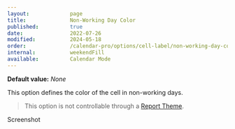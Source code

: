 ```yaml
---
layout:             page
title:              Non-Working Day Color
published:          true
date:               2022-07-26
modified:           2024-05-18
order:              /calendar-pro/options/cell-label/non-working-day-color
internal:           weekendFill
available:          Calendar Mode
---
```

**Default value:** *None*

This option defines the color of the cell in non-working days.

> This option is not controllable through a [Report Theme](../../features/themes.md).

<todo>Screenshot</todo>